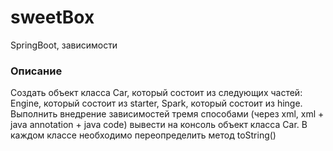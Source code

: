 # sweetBox

SpringBoot, зависимости

### Описание

Создать объект класса Car, который состоит из следующих частей:
Engine, который состоит из starter,
Spark, который состоит из hinge.
Выполнить внедрение зависимостей тремя способами (через xml, xml + java annotation + java code) вывести на консоль объект класса Car.
В каждом классе необходимо переопределить метод toString()
 


